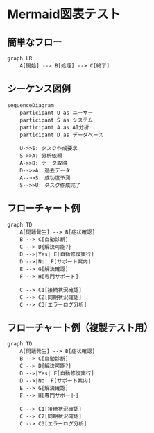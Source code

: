# Mermaid図表テスト

## 簡単なフロー
<!-- mermaid-id: simple-flow-basic -->

```mermaid
graph LR
    A[開始] --> B[処理] --> C[終了]
```

## シーケンス図例
<!-- mermaid-id: sequence-task-creation -->

```mermaid
sequenceDiagram
    participant U as ユーザー
    participant S as システム
    participant A as AI分析
    participant D as データベース

    U->>S: タスク作成要求
    S->>A: 分析依頼
    A->>D: データ取得
    D-->>A: 過去データ
    A-->>S: 成功度予測
    S-->>U: タスク作成完了
```

## フローチャート例
<!-- mermaid-id: flowchart-troubleshooting -->

```mermaid
graph TD
    A[問題発生] --> B[症状確認]
    B --> C[自動診断]
    C --> D{解決可能?}
    D -->|Yes| E[自動修復実行]
    D -->|No| F[サポート案内]
    E --> G[解決確認]
    F --> H[専門サポート]
    
    C --> C1[接続状況確認]
    C --> C2[同期状況確認]
    C --> C3[エラーログ分析]
```

## フローチャート例（複製テスト用）
<!-- mermaid-id: flowchart-duplicate-test -->

```mermaid
graph TD
    A[問題発生] --> B[症状確認]
    B --> C[自動診断]
    C --> D{解決可能?}
    D -->|Yes| E[自動修復実行]
    D -->|No| F[サポート案内]
    E --> G[解決確認]
    F --> H[専門サポート]
    
    C --> C1[接続状況確認]
    C --> C2[同期状況確認]
    C --> C3[エラーログ分析]
```